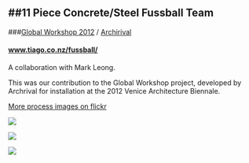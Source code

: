 ##11 Piece Concrete/Steel Fussball Team
-------------------------------------
###[Global Workshop 2012](http://www.archrival.org/global-workshop.html) / [Archirival](http://www.archrival.org/)
#### www.tiago.co.nz/fussball/

A collaboration with Mark Leong.

This was our contribution to the Global Workshop project, developed by Archrival for installation at the 2012 Venice Architecture Biennale.

[More process images on flickr](http://www.flickr.com/photos/26287403@N06/sets/72157635414091902/)

![](http://farm6.staticflickr.com/5445/9689923848_a1d02c0bbb_c.jpg)

![](http://farm8.staticflickr.com/7450/9689929680_cdd0289cf1_c.jpg)

![](http://farm4.staticflickr.com/3689/9702170368_daa24bc89d_c.jpg)